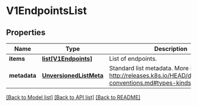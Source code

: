 # V1EndpointsList

## Properties
Name | Type | Description | Notes
------------ | ------------- | ------------- | -------------
**items** | [**list[V1Endpoints]**](V1Endpoints.md) | List of endpoints. | 
**metadata** | [**UnversionedListMeta**](UnversionedListMeta.md) | Standard list metadata. More info: http://releases.k8s.io/HEAD/docs/devel/api-conventions.md#types-kinds | [optional] 

[[Back to Model list]](../README.md#documentation-for-models) [[Back to API list]](../README.md#documentation-for-api-endpoints) [[Back to README]](../README.md)


